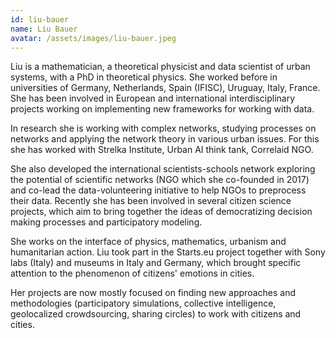 ```yaml
---
id: liu-bauer
name: Liu Bauer
avatar: /assets/images/liu-bauer.jpeg
---
```


Liu is a mathematician, a theoretical physicist and data scientist of urban systems, with a PhD in theoretical physics. She worked before in universities of Germany, Netherlands, Spain (IFISC), Uruguay, Italy, France. She has been involved in European and international interdisciplinary projects working on implementing new frameworks for working with data.

In research she is working with complex networks, studying processes on networks and applying the network theory in various urban issues. For this she has worked with Strelka Institute, Urban AI think tank, Correlaid NGO.

She also developed the international scientists-schools network exploring the potential of scientific networks (NGO which she co-founded in 2017) and co-lead the data-volunteering initiative to help NGOs to preprocess their data. Recently she has been involved in several citizen science projects, which aim to bring together the ideas of democratizing decision making processes and participatory modeling.

She works on the interface of physics, mathematics, urbanism and humanitarian action. Liu took part in the Starts.eu project together with Sony labs (Italy) and museums in Italy and Germany, which brought specific attention to the phenomenon of citizens' emotions in cities. 

Her projects are now mostly focused on finding new approaches and methodologies (participatory simulations, collective intelligence, geolocalized crowdsourcing, sharing circles) to work with citizens and cities.
